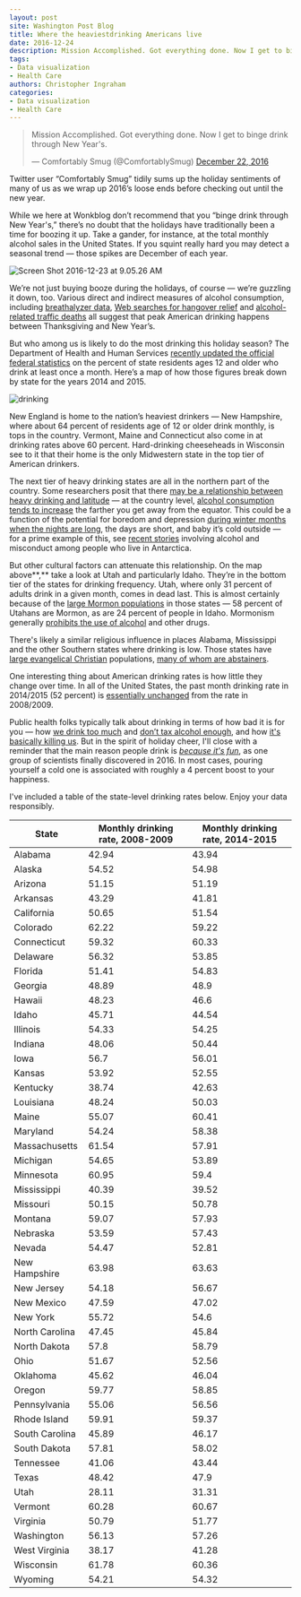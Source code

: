```yaml
---
layout: post
site: Washington Post Blog
title: Where the heaviestdrinking Americans live
date: 2016-12-24
description: Mission Accomplished. Got everything done. Now I get to binge drink through New Year's. — Comfortably Smug (@ComfortablySmug) December 22, 2016 Twitter user “Comfortably Smug” tidily sums up the holiday sentiments of many of us as we wrap up 2016’s loose ends before checking out until the new year. While we here at Wonkblog don’t […]
tags: 
- Data visualization
- Health Care
authors: Christopher Ingraham
categories: 
- Data visualization
- Health Care
---
```


> Mission Accomplished. Got everything done. Now I get to binge drink through New Year's.
> 
> — Comfortably Smug (@ComfortablySmug) [December 22, 2016](https://twitter.com/ComfortablySmug/status/812053300111675397)

Twitter user “Comfortably Smug” tidily sums up the holiday sentiments of many of us as we wrap up 2016’s loose ends before checking out until the new year.

While we here at Wonkblog don’t recommend that you “binge drink through New Year's,” there’s no doubt that the holidays have traditionally been a time for boozing it up. Take a gander, for instance, at the total monthly alcohol sales in the United States. If you squint really hard you may detect a seasonal trend — those spikes are December of each year.

![Screen Shot 2016-12-23 at 9.05.26 AM](http://www.washingtonpost.com/blogs/wonkblog/files/2016/12/Screen-Shot-2016-12-23-at-9.05.26-AM.png)

We’re not just buying booze during the holidays, of course — we’re guzzling it down, too. Various direct and indirect measures of alcohol consumption, including [breathalyzer data](https://www.washingtonpost.com/news/wonk/wp/2014/12/20/the-days-of-the-year-when-americans-are-most-drunk-visualized/?utm_term=.ab7dfe2178de), [Web searches for hangover relief](https://www.washingtonpost.com/news/wonk/wp/2014/12/31/youre-gonna-get-soooo-wasted-tonight-and-google-knows-it/?utm_term=.735afeaa8314) and [alcohol-related traffic deaths](https://pubs.niaaa.nih.gov/publications/RethinkHoliday/NIAAA_NYE_Fact_Sheet_2011.pdf) all suggest that peak American drinking happens between Thanksgiving and New Year’s.

But who among us is likely to do the most drinking this holiday season? The Department of Health and Human Services [recently updated the official federal statistics](http://samhda.s3-us-gov-west-1.amazonaws.com/s3fs-public/field-uploads/2k15StateFiles/NSDUHsaeLongTermCHG2015.htm) on the percent of state residents ages 12 and older who drink at least once a month. Here’s a map of how those figures break down by state for the years 2014 and 2015.

![drinking](http://www.washingtonpost.com/blogs/wonkblog/files/2016/12/drinking.png)

New England is home to the nation’s heaviest drinkers — New Hampshire, where about 64 percent of residents age of 12 or older drink monthly, is tops in the country. Vermont, Maine and Connecticut also come in at drinking rates above 60 percent. Hard-drinking cheeseheads in Wisconsin see to it that their home is the only Midwestern state in the top tier of American drinkers.

The next tier of heavy drinking states are all in the northern part of the country. Some researchers posit that there [may be a relationship between heavy drinking and latitude](http://www.bmj.com/rapid-response/2011/10/30/high-rates-binge-drinking-may-be-caused-extreme-latitude) — at the country level, [alcohol consumption tends to increase](http://www.independent.co.uk/life-style/health-and-families/health-news/these-are-the-worlds-drunkest-countries-9357860.html) the farther you get away from the equator. This could be a function of the potential for boredom and depression [during winter months when the nights are long](https://www.washingtonpost.com/news/wonk/wp/2016/12/21/today-is-winter-solstice-this-is-how-many-hours-of-daylight-youll-get/?utm_term=.69d1d6d3c48c), the days are short, and baby it’s cold outside — for a prime example of this, see [recent stories](http://www.livescience.com/52467-why-antarctica-fuels-excess-drinking.html) involving alcohol and misconduct among people who live in Antarctica.

But other cultural factors can attenuate this relationship. On the map above**,** take a look at Utah and particularly Idaho. They’re in the bottom tier of the states for drinking frequency. Utah, where only 31 percent of adults drink in a given month, comes in dead last. This is almost certainly because of the [large Mormon populations](http://ava.publicreligion.org/#religious/2015/States/religion/10) in those states — 58 percent of Utahans are Mormon, as are 24 percent of people in Idaho. Mormonism generally [prohibits the use of alcohol](https://www.washingtonpost.com/national/religion/commentary-mormon-ban-on-alcohol-not-always-absolute/2014/01/27/5f196a04-877a-11e3-a760-a86415d0944d_story.html?utm_term=.57013126878c) and other drugs.

There's likely a similar religious influence in places Alabama, Mississippi and the other Southern states where drinking is low. Those states have [large evangelical Christian](http://ava.publicreligion.org/#religious/2015/States/religion/1,10) populations, [many of whom are abstainers](http://www.pewforum.org/2011/06/22/global-survey-beliefs/).

One interesting thing about American drinking rates is how little they change over time. In all of the United States, the past month drinking rate in 2014/2015 (52 percent) is [essentially unchanged](http://samhda.s3-us-gov-west-1.amazonaws.com/s3fs-public/field-uploads/2k15StateFiles/NSDUHsaeLongTermCHG2015.htm) from the rate in 2008/2009.

Public health folks typically talk about drinking in terms of how bad it is for you — how [we drink too much](https://www.washingtonpost.com/news/wonk/wp/2014/09/25/think-you-drink-a-lot-this-chart-will-tell-you/?utm_term=.fe053da5124e) and [don’t tax alcohol enough](https://www.washingtonpost.com/news/wonk/wp/2015/04/02/our-booze-is-too-cheap-and-its-literally-killing-us/?utm_term=.49b767fe9a3a), and how [it's basically killing us](https://www.washingtonpost.com/news/wonk/wp/2015/12/22/americans-are-drinking-themselves-to-death-at-record-rates/?utm_term=.e87eba1aae79). But in the spirit of holiday cheer, I'll close with a reminder that the main reason people drink is _[because it's fun](https://www.washingtonpost.com/news/wonk/wp/2016/05/24/scientists-have-figured-out-exactly-how-much-fun-it-is-to-get-drunk/?utm_term=.0e4a1e92af70)_, as one group of scientists finally discovered in 2016\. In most cases, pouring yourself a cold one is associated with roughly a 4 percent boost to your happiness.

I've included a table of the state-level drinking rates below. Enjoy your data responsibly.

<table class="tableizer-table">

<thead>

<tr class="tableizer-firstrow">

<th>State</th>

<th>Monthly drinking rate, 2008-2009</th>

<th>Monthly drinking rate, 2014-2015</th>

</tr>

</thead>

<tbody>

<tr>

<td>Alabama</td>

<td>42.94</td>

<td>43.94</td>

</tr>

<tr>

<td>Alaska</td>

<td>54.52</td>

<td>54.98</td>

</tr>

<tr>

<td>Arizona</td>

<td>51.15</td>

<td>51.19</td>

</tr>

<tr>

<td>Arkansas</td>

<td>43.29</td>

<td>41.81</td>

</tr>

<tr>

<td>California</td>

<td>50.65</td>

<td>51.54</td>

</tr>

<tr>

<td>Colorado</td>

<td>62.22</td>

<td>59.22</td>

</tr>

<tr>

<td>Connecticut</td>

<td>59.32</td>

<td>60.33</td>

</tr>

<tr>

<td>Delaware</td>

<td>56.32</td>

<td>53.85</td>

</tr>

<tr>

<td>Florida</td>

<td>51.41</td>

<td>54.83</td>

</tr>

<tr>

<td>Georgia</td>

<td>48.89</td>

<td>48.9</td>

</tr>

<tr>

<td>Hawaii</td>

<td>48.23</td>

<td>46.6</td>

</tr>

<tr>

<td>Idaho</td>

<td>45.71</td>

<td>44.54</td>

</tr>

<tr>

<td>Illinois</td>

<td>54.33</td>

<td>54.25</td>

</tr>

<tr>

<td>Indiana</td>

<td>48.06</td>

<td>50.44</td>

</tr>

<tr>

<td>Iowa</td>

<td>56.7</td>

<td>56.01</td>

</tr>

<tr>

<td>Kansas</td>

<td>53.92</td>

<td>52.55</td>

</tr>

<tr>

<td>Kentucky</td>

<td>38.74</td>

<td>42.63</td>

</tr>

<tr>

<td>Louisiana</td>

<td>48.24</td>

<td>50.03</td>

</tr>

<tr>

<td>Maine</td>

<td>55.07</td>

<td>60.41</td>

</tr>

<tr>

<td>Maryland</td>

<td>54.24</td>

<td>58.38</td>

</tr>

<tr>

<td>Massachusetts</td>

<td>61.54</td>

<td>57.91</td>

</tr>

<tr>

<td>Michigan</td>

<td>54.65</td>

<td>53.89</td>

</tr>

<tr>

<td>Minnesota</td>

<td>60.95</td>

<td>59.4</td>

</tr>

<tr>

<td>Mississippi</td>

<td>40.39</td>

<td>39.52</td>

</tr>

<tr>

<td>Missouri</td>

<td>50.15</td>

<td>50.78</td>

</tr>

<tr>

<td>Montana</td>

<td>59.07</td>

<td>57.93</td>

</tr>

<tr>

<td>Nebraska</td>

<td>53.59</td>

<td>57.43</td>

</tr>

<tr>

<td>Nevada</td>

<td>54.47</td>

<td>52.81</td>

</tr>

<tr>

<td>New Hampshire</td>

<td>63.98</td>

<td>63.63</td>

</tr>

<tr>

<td>New Jersey</td>

<td>54.18</td>

<td>56.67</td>

</tr>

<tr>

<td>New Mexico</td>

<td>47.59</td>

<td>47.02</td>

</tr>

<tr>

<td>New York</td>

<td>55.72</td>

<td>54.6</td>

</tr>

<tr>

<td>North Carolina</td>

<td>47.45</td>

<td>45.84</td>

</tr>

<tr>

<td>North Dakota</td>

<td>57.8</td>

<td>58.79</td>

</tr>

<tr>

<td>Ohio</td>

<td>51.67</td>

<td>52.56</td>

</tr>

<tr>

<td>Oklahoma</td>

<td>45.62</td>

<td>46.04</td>

</tr>

<tr>

<td>Oregon</td>

<td>59.77</td>

<td>58.85</td>

</tr>

<tr>

<td>Pennsylvania</td>

<td>55.06</td>

<td>56.56</td>

</tr>

<tr>

<td>Rhode Island</td>

<td>59.91</td>

<td>59.37</td>

</tr>

<tr>

<td>South Carolina</td>

<td>45.89</td>

<td>46.17</td>

</tr>

<tr>

<td>South Dakota</td>

<td>57.81</td>

<td>58.02</td>

</tr>

<tr>

<td>Tennessee</td>

<td>41.06</td>

<td>43.44</td>

</tr>

<tr>

<td>Texas</td>

<td>48.42</td>

<td>47.9</td>

</tr>

<tr>

<td>Utah</td>

<td>28.11</td>

<td>31.31</td>

</tr>

<tr>

<td>Vermont</td>

<td>60.28</td>

<td>60.67</td>

</tr>

<tr>

<td>Virginia</td>

<td>50.79</td>

<td>51.77</td>

</tr>

<tr>

<td>Washington</td>

<td>56.13</td>

<td>57.26</td>

</tr>

<tr>

<td>West Virginia</td>

<td>38.17</td>

<td>41.28</td>

</tr>

<tr>

<td>Wisconsin</td>

<td>61.78</td>

<td>60.36</td>

</tr>

<tr>

<td>Wyoming</td>

<td>54.21</td>

<td>54.32</td>

</tr>

</tbody>

</table>
